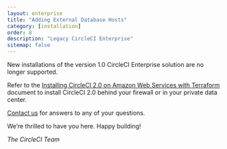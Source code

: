 ```yaml
---
layout: enterprise
title: "Adding External Database Hosts"
category: [installation]
order: 8
description: "Legacy CircleCI Enterprise"
sitemap: false
---
```


New installations of the version 1.0 CircleCI Enterprise solution are no longer supported. 

Refer to the [Installing CircleCI 2.0 on Amazon Web Services with Terraform]({{site.baseurl}}/2.0/aws/) document to install CircleCI 2.0 behind your firewall or in your private data center. 

[Contact us](https://circleci.com/enterprise-trial/) for answers to any of your questions.

We’re thrilled to have you here. Happy building!

*The CircleCI Team*
